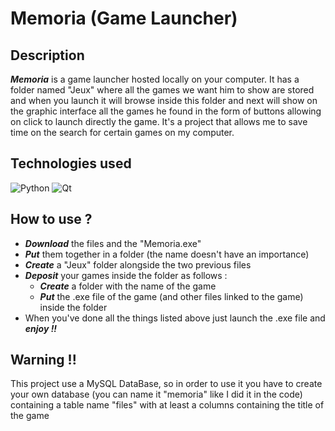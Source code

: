 # Memoria (Game Launcher)
## Description
***Memoria*** is a game launcher hosted locally on your computer. It has a folder named "Jeux" where all the games we want him to show are stored and when you launch it will browse inside this folder and next will show on the graphic interface all the games he found in the form of buttons allowing on click to launch directly the game. It's a project that allows me to save time on the search for certain games on my computer.
<br>
## Technologies used
![Python](https://img.shields.io/badge/python-3670A0?style=for-the-badge&logo=python&logoColor=ffdd54) ![Qt](https://img.shields.io/badge/Qt-%23217346.svg?style=for-the-badge&logo=Qt&logoColor=white)
<br>
## How to use ?
* ***Download*** the files and the "Memoria.exe"
* ***Put*** them together in a folder (the name doesn't have an importance)
* ***Create*** a "Jeux" folder alongside the two previous files
* ***Deposit*** your games inside the folder as follows :
  * ***Create*** a folder with the name of the game 
  * ***Put*** the .exe file of the game (and other files linked to the game) inside the folder
* When you've done all the things listed above just launch the .exe file and ***enjoy !!***

## Warning !!
This project use a MySQL DataBase, so in order to use it you have to create your own database (you can name it "memoria" like I did it in the code) containing a table name "files" with at least a columns containing the title of the game 

